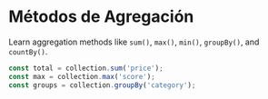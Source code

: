 # Métodos de Agregación

Learn aggregation methods like `sum()`, `max()`, `min()`, `groupBy()`, and `countBy()`.

```typescript
const total = collection.sum('price');
const max = collection.max('score');
const groups = collection.groupBy('category');
```
